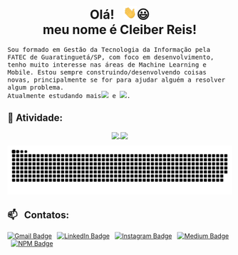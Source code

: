 # <h1 align="center"> Olá! &nbsp; <img src="https://raw.githubusercontent.com/ABSphreak/ABSphreak/master/gifs/Hi.gif" width="30px">:smiley: <br/> meu nome é Cleiber Reis! </h1>

<div>
<p><samp>
  Sou formado em Gestão da Tecnologia da Informação pela FATEC de Guaratinguetá/SP, com foco em desenvolvimento, tenho muito interesse nas áreas de Machine Learning e Mobile. Estou sempre construindo/desenvolvendo coisas novas, principalmente se for para ajudar alguém a resolver algum problema. <br /> Atualmente estudando mais<img width="10%" src="https://www.vectorlogo.zone/logos/javascript/javascript-horizontal.svg"> e <img width="10%" src="https://www.vectorlogo.zone/logos/python/python-horizontal.svg">.
</p>
<div>

## <b> :rocket: Atividade:</b>

<div style="display: inline_block" align="center">
  <a href="https://github.com/CleiberReis" >
  <img height="180em" align="center" src="https://github-readme-stats.vercel.app/api/?username=CleiberReis&show_icons=true&count_private=true&include_all_commits=true&theme=dracula&title_color=(#2dde16)" />
  <img height="180em" align="center" src="https://github-readme-stats.vercel.app/api/top-langs/?username=CleiberReis&custom_title=Cleiber Most Used Languages&layout=compact&theme=dracula&title_color=(#2dde16)" />
  </a>
</div>
<div align="center">
  
![Snake animation](https://github.com/CleiberReis/CleiberReis/blob/output/github-contribution-grid-snake.svg)
  
</div>

## <b> :mailbox: &nbsp; Contatos:</b> <br/>

[![Gmail Badge](https://img.shields.io/badge/-Gmail-d14836?style=for-the-badge&logo=Gmail&logoColor=fff&link=mailto:cleiberrodriguesreis@gmail.com)](mailto:cleiberrodriguesreis@gmail.com) &nbsp;
[![LinkedIn Badge](https://img.shields.io/badge/-LinkedIn-0077b5?style=for-the-badge&logo=LinkedIn&logoColor=fff&link=https://www.linkedin.com/in/cleiber-rodrigues-reis-075061172/)](https://www.linkedin.com/in/cleiber-rodrigues-reis-075061172/) &nbsp;
[![Instagram Badge](https://img.shields.io/badge/-Instagram-e4405f?style=for-the-badge&logo=Instagram&logoColor=fff&link=https://www.instagram.com/cleiberrreis/)](https://www.instagram.com/cleiberrreis/) &nbsp;
[![Medium Badge](https://img.shields.io/badge/-Medium-12100e?style=for-the-badge&logo=Medium&logoColor=fff&link=https://medium.com/@cleiberrodriguesreis)](https://medium.com/@cleiberrodriguesreis) &nbsp;
[![NPM Badge](https://img.shields.io/badge/-NPM-12100e?style=for-the-badge&logo=npm&logoColor=fff&link=https://www.npmjs.com/~cleiberreis)](https://www.npmjs.com/~cleiberreis) &nbsp;
